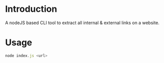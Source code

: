 # Introduction
A nodeJS based CLI tool to extract all internal & external links on a website.

# Usage
```js
node index.js <url>
```
